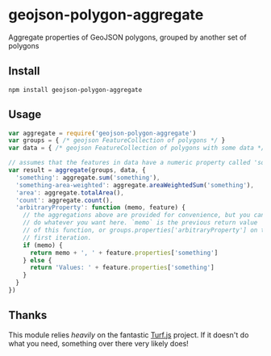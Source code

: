 # geojson-polygon-aggregate

Aggregate properties of GeoJSON polygons, grouped by another set of polygons

## Install

```
npm install geojson-polygon-aggregate
```


## Usage

```javascript
var aggregate = require('geojson-polygon-aggregate')
var groups = { /* geojson FeatureCollection of polygons */ }
var data = { /* geojson FeatureCollection of polygons with some data */ } 

// assumes that the features in data have a numeric property called 'something'
var result = aggregate(groups, data, {
  'something': aggregate.sum('something'),
  'something-area-weighted': aggregate.areaWeightedSum('something'),
  'area': aggregate.totalArea(),
  'count': aggregate.count(),
  'arbitraryProperty': function (memo, feature) {
    // the aggregations above are provided for convenience, but you can
    // do whatever you want here. `memo` is the previous return value
    // of this function, or groups.properties['arbitraryProperty'] on the
    // first iteration.
    if (memo) {
      return memo + ', ' + feature.properties['something']
    } else {
      return 'Values: ' + feature.properties['something']
    }
  }
})
```


## Thanks

This module relies *heavily* on the fantastic [Turf.js](https://github.com/turfjs/turf/) project.  If it doesn't do what you need, something over there very likely does!





